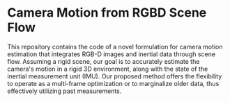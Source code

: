 # Camera Motion from RGBD Scene Flow

This repository contains the code of a novel formulation for camera motion estimation that integrates RGB-D images and inertial data through scene flow. 
Assuming a rigid scene, our goal is to accurately estimate the camera's motion in a rigid 3D environment, along with the state of the inertial measurement unit (IMU). 
Our proposed method offers the flexibility to operate as a multi-frame optimization or to marginalize older data, thus effectively utilizing past measurements.
